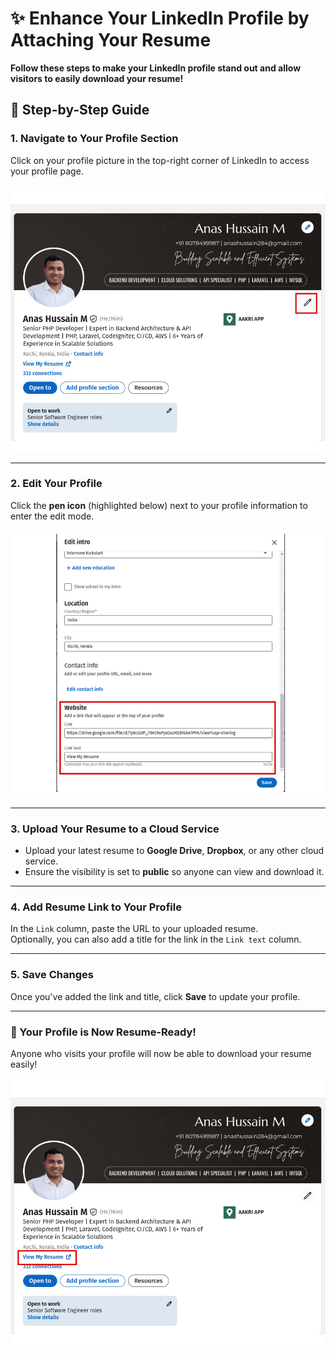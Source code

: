 # ✨ Enhance Your LinkedIn Profile by Attaching Your Resume

**Follow these steps to make your LinkedIn profile stand out and allow visitors to easily download your resume!**

## 📌 Step-by-Step Guide

### 1. Navigate to Your Profile Section

Click on your profile picture in the top-right corner of LinkedIn to access your profile page.

![Go to LinkedIn Profile](https://github.com/anashussain284/Documentation/blob/main/images/Linkedin/profile_1.png)

---

### 2. Edit Your Profile

Click the **pen icon** (highlighted below) next to your profile information to enter the edit mode.

![Edit LinkedIn Profile](https://github.com/anashussain284/Documentation/blob/main/images/Linkedin/profile_3.png)

---

### 3. Upload Your Resume to a Cloud Service

- Upload your latest resume to **Google Drive**, **Dropbox**, or any other cloud service.
- Ensure the visibility is set to **public** so anyone can view and download it.

---

### 4. Add Resume Link to Your Profile

In the `Link` column, paste the URL to your uploaded resume.  
Optionally, you can also add a title for the link in the `Link text` column.

---

### 5. Save Changes

Once you've added the link and title, click **Save** to update your profile.

---

### 🎯 Your Profile is Now Resume-Ready!

Anyone who visits your profile will now be able to download your resume easily!

![Profile Resume Ready](https://github.com/anashussain284/Documentation/blob/main/images/Linkedin/profile_2.png)